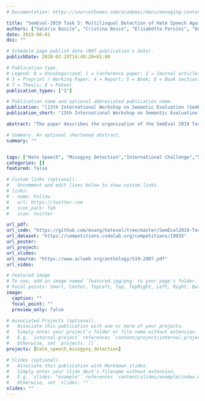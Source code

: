 ```yaml
---
# Documentation: https://sourcethemes.com/academic/docs/managing-content/

title: "SemEval-2019 Task 5: Multilingual Detection of Hate Speech Against Immigrants and Women in Twitter"
authors: ["Valerio Basile", "Cristina Bosco", "Elisabetta Fersini", "Debora Nozza","Viviana Patti","Francisco Rangel","Paolo Rosso","Manuela Sanguinetti"]
date: 2019-06-01
doi: ""

# Schedule page publish date (NOT publication's date).
publishDate: 2020-02-29T14:48:20+01:00

# Publication type.
# Legend: 0 = Uncategorized; 1 = Conference paper; 2 = Journal article;
# 3 = Preprint / Working Paper; 4 = Report; 5 = Book; 6 = Book section;
# 7 = Thesis; 8 = Patent
publication_types: ["1"]

# Publication name and optional abbreviated publication name.
publication: "[13th International Workshop on Semantic Evaluation (SemEval-2019)](http://alt.qcri.org/semeval2019/)"
publication_short: "13th International Workshop on Semantic Evaluation (SemEval-2019)"

abstract: "The paper describes the organization of the SemEval 2019 Task 5 about the detection of **hate speech against immigrants and women** in **Spanish and English** messages extracted from Twitter. The task is organized in two related classification subtasks: a main binary subtask for detecting the presence of hate speech, and a finer-grained one devoted to identifying further features in hateful contents such as the aggressive attitude and the target harassed, to distinguish if the incitement is against an individual rather than a group. HatEval has been one of the most popular tasks in SemEval-2019 with a total of 108 submitted runs for Subtask A and 70 runs for Subtask B, from a total of 74 different teams. Data provided for the task are described by showing how they have been collected and annotated. Moreover, the paper provides an analysis and discussion about the participant systems and the results they achieved in both subtasks."

# Summary. An optional shortened abstract.
summary: ""


tags: ["Hate Speech", "Misogyny Detection","International Challenge","Social Media","NLP"]
categories: []
featured: false

# Custom links (optional).
#   Uncomment and edit lines below to show custom links.
# links:
# - name: Follow
#   url: https://twitter.com
#   icon_pack: fab
#   icon: twitter

url_pdf: 
url_code: "https://github.com/msang/hateval/tree/master/SemEval2019-Task5"
url_dataset: "https://competitions.codalab.org/competitions/19935"
url_poster:
url_project:
url_slides:
url_source: "https://www.aclweb.org/anthology/S19-2007.pdf"
url_video:

# Featured image
# To use, add an image named `featured.jpg/png` to your page's folder. 
# Focal points: Smart, Center, TopLeft, Top, TopRight, Left, Right, BottomLeft, Bottom, BottomRight.
image:
  caption: ""
  focal_point: ""
  preview_only: false

# Associated Projects (optional).
#   Associate this publication with one or more of your projects.
#   Simply enter your project's folder or file name without extension.
#   E.g. `internal-project` references `content/project/internal-project/index.md`.
#   Otherwise, set `projects: []`.
projects: [hate_speech_misogyny_detection]

# Slides (optional).
#   Associate this publication with Markdown slides.
#   Simply enter your slide deck's filename without extension.
#   E.g. `slides: "example"` references `content/slides/example/index.md`.
#   Otherwise, set `slides: ""`.
slides: ""
---
```

